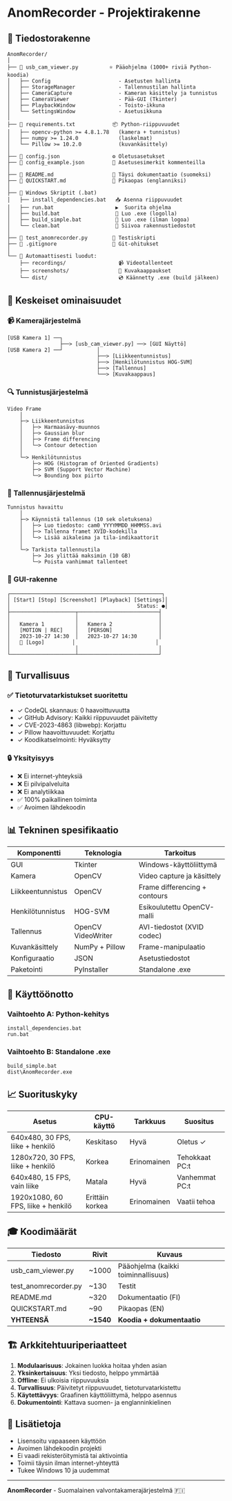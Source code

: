 # AnomRecorder - Projektirakenne

## 📁 Tiedostorakenne

```
AnomRecorder/
│
├── 📄 usb_cam_viewer.py          ⭐ Pääohjelma (1000+ riviä Python-koodia)
│   ├── Config                      - Asetusten hallinta
│   ├── StorageManager              - Tallennustilan hallinta
│   ├── CameraCapture               - Kameran käsittely ja tunnistus
│   ├── CameraViewer                - Pää-GUI (Tkinter)
│   ├── PlaybackWindow              - Toisto-ikkuna
│   └── SettingsWindow              - Asetusikkuna
│
├── 📄 requirements.txt            📦 Python-riippuvuudet
│   ├── opencv-python >= 4.8.1.78   (kamera + tunnistus)
│   ├── numpy >= 1.24.0             (laskelmat)
│   └── Pillow >= 10.2.0            (kuvankäsittely)
│
├── 📄 config.json                 ⚙️ Oletusasetukset
├── 📄 config_example.json         📝 Asetusesimerkit kommenteilla
│
├── 📄 README.md                   📖 Täysi dokumentaatio (suomeksi)
├── 📄 QUICKSTART.md               🚀 Pikaopas (englanniksi)
│
├── 🔧 Windows Skriptit (.bat)
│   ├── install_dependencies.bat   📥 Asenna riippuvuudet
│   ├── run.bat                    ▶️  Suorita ohjelma
│   ├── build.bat                  🔨 Luo .exe (logolla)
│   ├── build_simple.bat           🔨 Luo .exe (ilman logoa)
│   └── clean.bat                  🧹 Siivoa rakennustiedostot
│
├── 📄 test_anomrecorder.py        🧪 Testiskripti
├── 📄 .gitignore                  🚫 Git-ohitukset
│
└── 📁 Automaattisesti luodut:
    ├── recordings/                 📹 Videotallenteet
    ├── screenshots/                📸 Kuvakaappaukset
    └── dist/                       💿 Käännetty .exe (build jälkeen)
```

## 🎯 Keskeiset ominaisuudet

### 📹 Kamerajärjestelmä
```
[USB Kamera 1] ──┐
                 ├──> [usb_cam_viewer.py] ──> [GUI Näyttö]
[USB Kamera 2] ──┘           │
                             ├──> [Liikkeentunnistus]
                             ├──> [Henkilötunnistus HOG-SVM]
                             ├──> [Tallennus]
                             └──> [Kuvakaappaus]
```

### 🔍 Tunnistusjärjestelmä
```
Video Frame
    │
    ├─> Liikkeentunnistus
    │   ├─> Harmaasävy-muunnos
    │   ├─> Gaussian blur
    │   ├─> Frame differencing
    │   └─> Contour detection
    │
    └─> Henkilötunnistus
        ├─> HOG (Histogram of Oriented Gradients)
        ├─> SVM (Support Vector Machine)
        └─> Bounding box piirto
```

### 💾 Tallennusjärjestelmä
```
Tunnistus havaittu
    │
    ├─> Käynnistä tallennus (10 sek oletuksena)
    │   ├─> Luo tiedosto: cam0_YYYYMMDD_HHMMSS.avi
    │   ├─> Tallenna framet XVID-kodekilla
    │   └─> Lisää aikaleima ja tila-indikaattorit
    │
    └─> Tarkista tallennustila
        ├─> Jos ylittää maksimin (10 GB)
        └─> Poista vanhimmat tallenteet
```

### 🎨 GUI-rakenne
```
┌─────────────────────────────────────────────────┐
│ [Start] [Stop] [Screenshot] [Playback] [Settings]│
│                                         Status: ●│
├─────────────────────┬──────────────────────────┤
│                     │                          │
│   Kamera 1          │   Kamera 2               │
│   [MOTION | REC]    │   [PERSON]               │
│   2023-10-27 14:30  │   2023-10-27 14:30       │
│   🏢 [Logo]         │                          │
│                     │                          │
└─────────────────────┴──────────────────────────┘
```

## 🔐 Turvallisuus

### ✅ Tietoturvatarkistukset suoritettu
- ✓ CodeQL skannaus: 0 haavoittuvuutta
- ✓ GitHub Advisory: Kaikki riippuvuudet päivitetty
- ✓ CVE-2023-4863 (libwebp): Korjattu
- ✓ Pillow haavoittuvuudet: Korjattu
- ✓ Koodikatselmointi: Hyväksytty

### 🔒 Yksityisyys
- ❌ Ei internet-yhteyksiä
- ❌ Ei pilvipalveluita
- ❌ Ei analytiikkaa
- ✅ 100% paikallinen toiminta
- ✅ Avoimen lähdekoodin

## 📊 Tekninen spesifikaatio

| Komponentti | Teknologia | Tarkoitus |
|-------------|-----------|-----------|
| GUI | Tkinter | Windows-käyttöliittymä |
| Kamera | OpenCV | Video capture ja käsittely |
| Liikkeentunnistus | OpenCV | Frame differencing + contours |
| Henkilötunnistus | HOG-SVM | Esikoulutettu OpenCV-malli |
| Tallennus | OpenCV VideoWriter | AVI-tiedostot (XVID codec) |
| Kuvankäsittely | NumPy + Pillow | Frame-manipulaatio |
| Konfiguraatio | JSON | Asetustiedostot |
| Paketointi | PyInstaller | Standalone .exe |

## 🚀 Käyttöönotto

### Vaihtoehto A: Python-kehitys
```batch
install_dependencies.bat
run.bat
```

### Vaihtoehto B: Standalone .exe
```batch
build_simple.bat
dist\AnomRecorder.exe
```

## 📈 Suorituskyky

| Asetus | CPU-käyttö | Tarkkuus | Suositus |
|--------|-----------|----------|----------|
| 640x480, 30 FPS, liike + henkilö | Keskitaso | Hyvä | Oletus ✓ |
| 1280x720, 30 FPS, liike + henkilö | Korkea | Erinomainen | Tehokkaat PC:t |
| 640x480, 15 FPS, vain liike | Matala | Hyvä | Vanhemmat PC:t |
| 1920x1080, 60 FPS, liike + henkilö | Erittäin korkea | Erinomainen | Vaatii tehoa |

## 🎓 Koodimäärät

| Tiedosto | Rivit | Kuvaus |
|----------|-------|---------|
| usb_cam_viewer.py | ~1000 | Pääohjelma (kaikki toiminnallisuus) |
| test_anomrecorder.py | ~130 | Testit |
| README.md | ~320 | Dokumentaatio (FI) |
| QUICKSTART.md | ~90 | Pikaopas (EN) |
| **YHTEENSÄ** | **~1540** | **Koodia + dokumentaatio** |

## 🏗️ Arkkitehtuuriperiaatteet

1. **Modulaarisuus**: Jokainen luokka hoitaa yhden asian
2. **Yksinkertaisuus**: Yksi tiedosto, helppo ymmärtää
3. **Offline**: Ei ulkoisia riippuvuuksia
4. **Turvallisuus**: Päivitetyt riippuvuudet, tietoturvatarkistettu
5. **Käytettävyys**: Graafinen käyttöliittymä, helppo asennus
6. **Dokumentointi**: Kattava suomen- ja englanninkielinen

## 📝 Lisätietoja

- Lisensoitu vapaaseen käyttöön
- Avoimen lähdekoodin projekti
- Ei vaadi rekisteröitymistä tai aktivointia
- Toimii täysin ilman internet-yhteyttä
- Tukee Windows 10 ja uudemmat

---
**AnomRecorder** - Suomalainen valvontakamerajärjestelmä 🇫🇮
